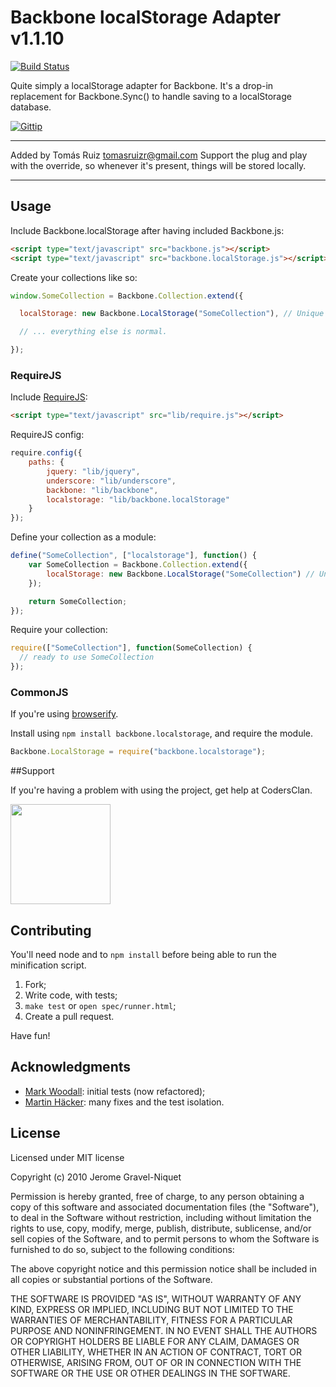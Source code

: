 # Backbone localStorage Adapter v1.1.10

[![Build Status](https://secure.travis-ci.org/jeromegn/Backbone.localStorage.png?branch=master)](http://travis-ci.org/jeromegn/Backbone.localStorage)

Quite simply a localStorage adapter for Backbone. It's a drop-in replacement for Backbone.Sync() to handle saving to a localStorage database.

[![Gittip](http://badgr.co/gittip/jeromegn.png)](https://www.gittip.com/jeromegn/)

_______
Added by Tomás Ruiz <tomasruizr@gmail.com>
Support the plug and play with the override, so whenever it's present, things will be stored locally.
_______

## Usage

Include Backbone.localStorage after having included Backbone.js:

```html
<script type="text/javascript" src="backbone.js"></script>
<script type="text/javascript" src="backbone.localStorage.js"></script>
```

Create your collections like so:

```javascript
window.SomeCollection = Backbone.Collection.extend({

  localStorage: new Backbone.LocalStorage("SomeCollection"), // Unique name within your app.

  // ... everything else is normal.

});
```
### RequireJS

Include [RequireJS](http://requirejs.org):

```html
<script type="text/javascript" src="lib/require.js"></script>
```

RequireJS config:
```javascript
require.config({
    paths: {
        jquery: "lib/jquery",
        underscore: "lib/underscore",
        backbone: "lib/backbone",
        localstorage: "lib/backbone.localStorage"
    }
});
```

Define your collection as a module:
```javascript
define("SomeCollection", ["localstorage"], function() {
    var SomeCollection = Backbone.Collection.extend({
        localStorage: new Backbone.LocalStorage("SomeCollection") // Unique name within your app.
    });

    return SomeCollection;
});
```

Require your collection:
```javascript
require(["SomeCollection"], function(SomeCollection) {
  // ready to use SomeCollection
});
```

### CommonJS

If you're using [browserify](https://github.com/substack/node-browserify).

Install using `npm install backbone.localstorage`, and require the module.

```javascript
Backbone.LocalStorage = require("backbone.localstorage");
```

##Support

If you're having a problem with using the project, get help at CodersClan.

<a href="http://codersclan.net/forum/index.php?repo_id=67"><img src="http://www.codersclan.net/graphics/getSupport_blue_big.png" width="160"></a>

## Contributing

You'll need node and to `npm install` before being able to run the minification script.

1. Fork;
2. Write code, with tests;
3. `make test` or `open spec/runner.html`;
4. Create a pull request.

Have fun!

## Acknowledgments

- [Mark Woodall](https://github.com/llad): initial tests (now refactored);
- [Martin Häcker](https://github.com/dwt): many fixes and the test isolation.

## License

Licensed under MIT license

Copyright (c) 2010 Jerome Gravel-Niquet

Permission is hereby granted, free of charge, to any person obtaining
a copy of this software and associated documentation files (the
"Software"), to deal in the Software without restriction, including
without limitation the rights to use, copy, modify, merge, publish,
distribute, sublicense, and/or sell copies of the Software, and to
permit persons to whom the Software is furnished to do so, subject to
the following conditions:

The above copyright notice and this permission notice shall be
included in all copies or substantial portions of the Software.

THE SOFTWARE IS PROVIDED "AS IS", WITHOUT WARRANTY OF ANY KIND,
EXPRESS OR IMPLIED, INCLUDING BUT NOT LIMITED TO THE WARRANTIES OF
MERCHANTABILITY, FITNESS FOR A PARTICULAR PURPOSE AND
NONINFRINGEMENT. IN NO EVENT SHALL THE AUTHORS OR COPYRIGHT HOLDERS BE
LIABLE FOR ANY CLAIM, DAMAGES OR OTHER LIABILITY, WHETHER IN AN ACTION
OF CONTRACT, TORT OR OTHERWISE, ARISING FROM, OUT OF OR IN CONNECTION
WITH THE SOFTWARE OR THE USE OR OTHER DEALINGS IN THE SOFTWARE.

